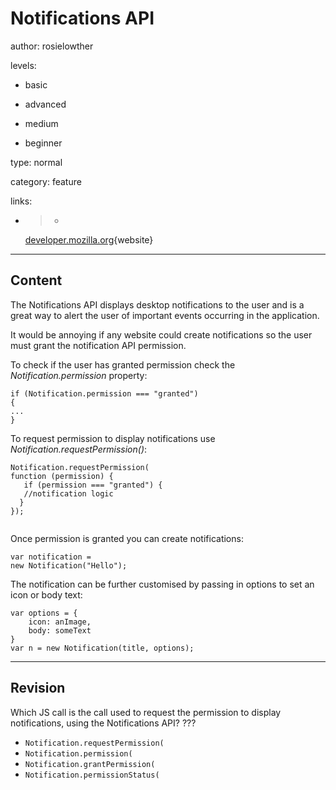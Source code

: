 # Notifications API
author: rosielowther

levels:

  - basic

  - advanced

  - medium

  - beginner

type: normal

category: feature

links:

  - >-
    [developer.mozilla.org](https://developer.mozilla.org/en-US/docs/Web/API/notification){website}

---
## Content

The Notifications API displays desktop notifications to the user and is a great way to alert the user of important events occurring in the application. 

It would be annoying if any website could create notifications so the user must grant the notification API permission. 

To check if the user has granted permission check the *Notification.permission* property:
```
if (Notification.permission === "granted")
{
...
}
```

To request permission to display notifications use *Notification.requestPermission()*:

```
Notification.requestPermission(
function (permission) {
   if (permission === "granted") {
   //notification logic
  }
});
    
```

Once permission is granted you can create notifications:
```
var notification = 
new Notification("Hello");
```

The notification can be further customised by passing in options to set an icon or body text:
```
var options = {
    icon: anImage,
    body: someText
}
var n = new Notification(title, options);

```

---
## Revision

Which JS call is the call used to request the permission to display notifications, using the Notifications API? ???

* `Notification.requestPermission(`
* `Notification.permission(`
* `Notification.grantPermission(`
* `Notification.permissionStatus(`